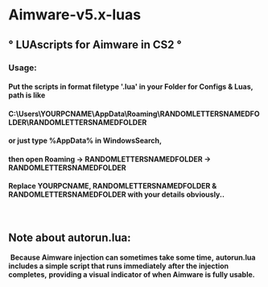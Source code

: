 
# Aimware-v5.x-luas 

                                  
## ° **LUAscripts for Aimware in CS2** °
### Usage: 
#### Put the scripts in format filetype '.lua' in your Folder for Configs & Luas, path is like
#### C:\Users\YOURPCNAME\AppData\Roaming\RANDOMLETTERSNAMEDFOLDER\RANDOMLETTERSNAMEDFOLDER
#### or just type %AppData% in WindowsSearch, 
#### then open Roaming -> RANDOMLETTERSNAMEDFOLDER -> RANDOMLETTERSNAMEDFOLDER
#### Replace YOURPCNAME, RANDOMLETTERSNAMEDFOLDER & RANDOMLETTERSNAMEDFOLDER with your details obviously..
‎ 
## Note about autorun.lua: 
‎ 
**Because Aimware injection can sometimes take some time,**
**autorun.lua includes a simple script that runs immediately**
**after the injection completes,**
**providing a visual indicator of when Aimware is fully usable.**
